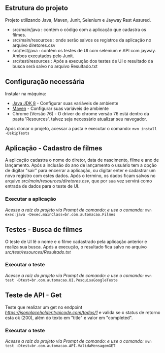 ﻿## Estrutura do projeto

Projeto utilizando Java, Maven, Junit, Selenium e Jayway Rest Assured.

- src/main/java : contém o código com a aplicação que cadastra os filmes.
- src/main/resources : onde serão salvos os registros da aplicação no arquivo diretores.csv
- src/test/java : contém os testes de UI com selenium e API com jayway. Ambos executados pelo Junit.
- src/test/resources : Após a execução dos testes de UI o resultado da busca será salvo no arquivo Resultado.txt

## Configuração necessária

Instalar na máquina:
- [Java JDK 8](http://www.oracle.com/technetwork/pt/java/javase/downloads/jdk8-downloads-2133151.html) - Configurar suas variáveis de ambiente
- [Maven](https://maven.apache.org/download.cgi)  - Configurar suas variáveis de ambiente
- Chrome (Versão 76) - O driver do chrome versão 76 está dentro da pasta 'Resources', talvez seja necessário atualizar seu navegador.

Após clonar o projeto, acessar a pasta e executar o comando: ``` mvn install -DskipTests ```

## Aplicação - Cadastro de filmes

A aplicação cadastra o nome do diretor, data de nascimento, filme e ano de lançamento. Após a inclusão do ano de lançamento o usuário tem a opção de digitar "sair" para encerrar a aplicação, ou digitar enter e cadastrar um novo registro com estes dados. Após o termino, os dados ficam salvos no arquivo *src/main/resources/diretores.csv*, que por sua vez servirá como entrada de dados para o teste de UI.

### Executar a aplicação

*Acesse a raiz do projeto via Prompt de comando: e use o comando:* ``` mvn exec:java -Dexec.mainClass=br.com.automacao.Filmes ``` 

## Testes - Busca de filmes

O teste de UI lê o nome e o filme cadastrado pela aplicação anterior e realiza sua busca. Após a execução, o resultado fica salvo no arquivo *src/test/resources/Resultado.txt*

### Executar o teste

*Acesse a raiz do projeto via Prompt de comando: e use o comando:* ``` mvn test -Dtest=br.com.automacao.UI.PesquisaGoogleTeste ``` 

## Teste de API - Get

Teste que realizar um get no endpoint *https://jsonplaceholder.typicode.com/todos/1* e valida se o status de retorno esta ok (200), além do texto em "title" e valor em "completed".

### Executar o teste

*Acesse a raiz do projeto via Prompt de comando: e use o comando:*  ``` mvn test -Dtest=br.com.automacao.API.ValidaMensagemGET ``` 